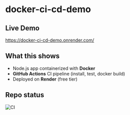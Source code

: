 # docker-ci-cd-demo
## Live Demo
https://docker-ci-cd-demo.onrender.com/

## What this shows
- Node.js app containerized with **Docker**
- **GitHub Actions** CI pipeline (install, test, docker build)
- Deployed on **Render** (free tier)

## Repo status
![CI](https://github.com/Hbindra11/docker-ci-cd-demo/actions/workflows/ci.yml/badge.svg)
